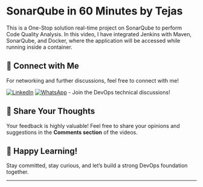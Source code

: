 # SonarQube in 60 Minutes by Tejas

This is a One-Stop solution real-time project on SonarQube to perform Code Quality Analysis. In this video, I have integrated Jenkins with Maven, SonarQube, and Docker, where the application will be accessed while running inside a container.

## 🤝 Connect with Me

For networking and further discussions, feel free to connect with me!

[![LinkedIn](https://img.shields.io/badge/LinkedIn-0077B5?style=for-the-badge&logo=linkedin&logoColor=white)](https://www.linkedin.com/in/kastro-kiran/)
[![WhatsApp](https://img.shields.io/badge/WhatsApp-25D366?style=for-the-badge&logo=whatsapp&logoColor=white)](https://chat.whatsapp.com/EGw6ZlwUHZc82cA0vXFnwm) - Join the DevOps technical discussions!

## 💬 Share Your Thoughts

Your feedback is highly valuable! Feel free to share your opinions and suggestions in the **Comments section** of the videos.

## 🎉 Happy Learning!

Stay committed, stay curious, and let’s build a strong DevOps foundation together.

---

<p align="center">
    <img src="https://media.licdn.com/dms/image/v2/D5603AQHJB_lF1d9OSw/profile-displayphoto-shrink_800_800/profile-displayphoto-shrink_800_800/0/1718971147172?e=1733356800&v=beta&t=bz-SXs7FHwIDqQ9xlPibErrGvpHDdAjMJEr9WqHsi9A" alt="Kastro Profile Image
